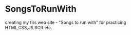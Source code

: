 SongsToRunWith
==============

creating my firs web site - "Songs to run with" for practicing HTML,CSS,JS,ROR etc.
